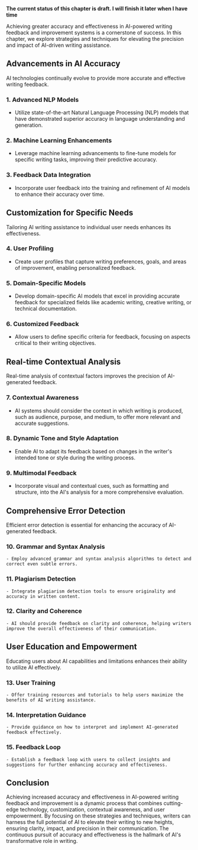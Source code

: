 **The current status of this chapter is draft. I will finish it later when I have time**

Achieving greater accuracy and effectiveness in AI-powered writing feedback and improvement systems is a cornerstone of success. In this chapter, we explore strategies and techniques for elevating the precision and impact of AI-driven writing assistance.

Advancements in AI Accuracy
---------------------------

AI technologies continually evolve to provide more accurate and effective writing feedback.

### 1. **Advanced NLP Models**

* Utilize state-of-the-art Natural Language Processing (NLP) models that have demonstrated superior accuracy in language understanding and generation.

### 2. **Machine Learning Enhancements**

* Leverage machine learning advancements to fine-tune models for specific writing tasks, improving their predictive accuracy.

### 3. **Feedback Data Integration**

* Incorporate user feedback into the training and refinement of AI models to enhance their accuracy over time.

Customization for Specific Needs
--------------------------------

Tailoring AI writing assistance to individual user needs enhances its effectiveness.

### 4. **User Profiling**

* Create user profiles that capture writing preferences, goals, and areas of improvement, enabling personalized feedback.

### 5. **Domain-Specific Models**

* Develop domain-specific AI models that excel in providing accurate feedback for specialized fields like academic writing, creative writing, or technical documentation.

### 6. **Customized Feedback**

* Allow users to define specific criteria for feedback, focusing on aspects critical to their writing objectives.

Real-time Contextual Analysis
-----------------------------

Real-time analysis of contextual factors improves the precision of AI-generated feedback.

### 7. **Contextual Awareness**

* AI systems should consider the context in which writing is produced, such as audience, purpose, and medium, to offer more relevant and accurate suggestions.

### 8. **Dynamic Tone and Style Adaptation**

* Enable AI to adapt its feedback based on changes in the writer's intended tone or style during the writing process.

### 9. **Multimodal Feedback**

* Incorporate visual and contextual cues, such as formatting and structure, into the AI's analysis for a more comprehensive evaluation.

Comprehensive Error Detection
-----------------------------

Efficient error detection is essential for enhancing the accuracy of AI-generated feedback.

### 10. **Grammar and Syntax Analysis**

    - Employ advanced grammar and syntax analysis algorithms to detect and correct even subtle errors.

### 11. **Plagiarism Detection**

    - Integrate plagiarism detection tools to ensure originality and accuracy in written content.

### 12. **Clarity and Coherence**

    - AI should provide feedback on clarity and coherence, helping writers improve the overall effectiveness of their communication.

User Education and Empowerment
------------------------------

Educating users about AI capabilities and limitations enhances their ability to utilize AI effectively.

### 13. **User Training**

    - Offer training resources and tutorials to help users maximize the benefits of AI writing assistance.

### 14. **Interpretation Guidance**

    - Provide guidance on how to interpret and implement AI-generated feedback effectively.

### 15. **Feedback Loop**

    - Establish a feedback loop with users to collect insights and suggestions for further enhancing accuracy and effectiveness.

Conclusion
----------

Achieving increased accuracy and effectiveness in AI-powered writing feedback and improvement is a dynamic process that combines cutting-edge technology, customization, contextual awareness, and user empowerment. By focusing on these strategies and techniques, writers can harness the full potential of AI to elevate their writing to new heights, ensuring clarity, impact, and precision in their communication. The continuous pursuit of accuracy and effectiveness is the hallmark of AI's transformative role in writing.
